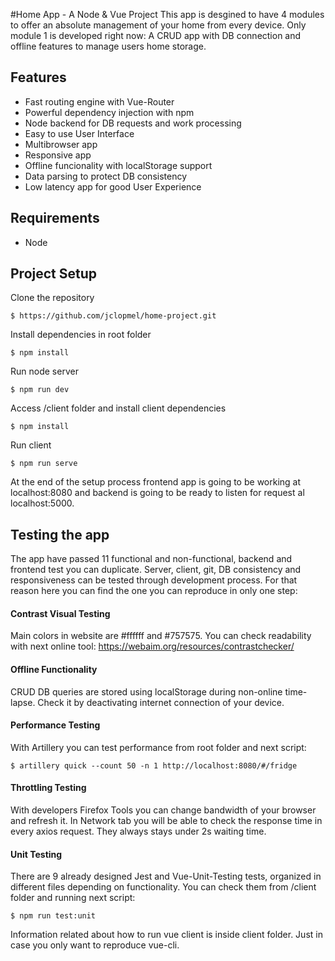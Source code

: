 #Home App - A Node & Vue Project
This app is desgined to have 4 modules to offer an absolute management of your home from every device. Only module 1 is developed right now: A CRUD app with DB connection and offline features to manage users home storage.

## Features

- Fast routing engine with Vue-Router
- Powerful dependency injection with npm
- Node backend for DB requests and work processing
- Easy to use User Interface
- Multibrowser app
- Responsive app
- Offline funcionality with localStorage support
- Data parsing to protect DB consistency
- Low latency app for good User Experience

## Requirements
- Node

## Project Setup
Clone the repository
```
$ https://github.com/jclopmel/home-project.git
```
Install dependencies in root folder
```
$ npm install
```
Run node server
```
$ npm run dev
```
Access /client folder and install client dependencies
```
$ npm install
```
Run client
```
$ npm run serve
```
At the end of the setup process frontend app is going to be working at localhost:8080 and backend is going to be ready to listen for request al localhost:5000.

## Testing the app
The app have passed 11 functional and non-functional, backend and frontend test you can duplicate. Server, client, git, DB consistency and responsiveness can be tested through development process. For that reason here you can find the one you can reproduce in only one step:

#### Contrast Visual Testing
Main colors in website are #ffffff and #757575. You can check readability with next online tool:
https://webaim.org/resources/contrastchecker/
#### Offline Functionality
CRUD DB queries are stored using localStorage during non-online time-lapse. Check it by deactivating internet connection of your device.
#### Performance Testing
With Artillery you can test  performance from root folder and next script:
```
$ artillery quick --count 50 -n 1 http://localhost:8080/#/fridge
```
#### Throttling Testing
With developers Firefox Tools you can change bandwidth of your browser and refresh it. In Network tab you will be able to check the response time in every axios request. They always stays under 2s waiting time.
#### Unit Testing
There are 9 already designed Jest and Vue-Unit-Testing tests, organized in different files depending on functionality. You can check them from /client folder and running next script:
```
$ npm run test:unit
```

Information related about how to run vue client is inside client folder. Just in case you only want to reproduce vue-cli.